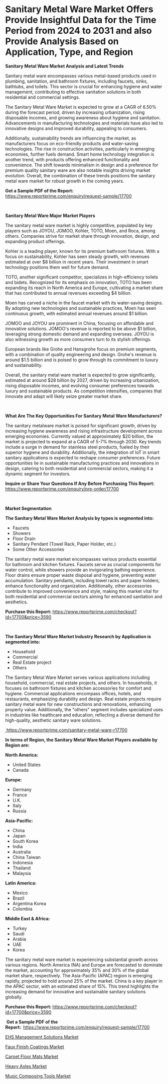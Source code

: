 <p><h1>Sanitary Metal Ware Market Offers Provide Insightful Data for the Time Period from 2024 to 2031 and also Provide Analysis Based on Application, Type, and Region</h1></p><p><strong>Sanitary Metal Ware Market Analysis and Latest Trends</strong></p>
<p><p>Sanitary metal ware encompasses various metal-based products used in plumbing, sanitation, and bathroom fixtures, including faucets, sinks, bathtubs, and toilets. This sector is crucial for enhancing hygiene and water management, contributing to effective sanitation solutions in both residential and commercial settings. </p><p>The Sanitary Metal Ware Market is expected to grow at a CAGR of 6.50% during the forecast period, driven by increasing urbanization, rising disposable incomes, and growing awareness about hygiene and sanitation. Advancements in manufacturing technologies and materials have also led to innovative designs and improved durability, appealing to consumers. </p><p>Additionally, sustainability trends are influencing the market, as manufacturers focus on eco-friendly products and water-saving technologies. The rise in construction activities, particularly in emerging economies, further fuels demand. Smart home technology integration is another trend, with products offering enhanced functionality and convenience. The shift towards minimalism in design and a preference for premium quality sanitary ware are also notable insights driving market evolution. Overall, the combination of these trends positions the sanitary metal ware market for robust growth in the coming years.</p></p>
<p><strong>Get a Sample PDF of the Report:&nbsp;</strong> <a href="https://www.reportprime.com/enquiry/request-sample/17700?utm_campaign=38&utm_medium=2&utm_source=Github&utm_content=ia&utm_term=20112024&utm_id=sanitary-metal-ware">https://www.reportprime.com/enquiry/request-sample/17700</a></p>
<p>&nbsp;</p>
<p><strong>Sanitary Metal Ware Major Market Players</strong></p>
<p><p>The sanitary metal ware market is highly competitive, populated by key players such as JOYOU, JOMOO, Kohler, TOTO, Moen, and Roca, among others. Companies strive for market share through innovation, design, and expanding product offerings.</p><p>Kohler is a leading player, known for its premium bathroom fixtures. With a focus on sustainability, Kohler has seen steady growth, with revenues estimated at over $8 billion in recent years. Their investment in smart technology positions them well for future demand.</p><p>TOTO, another significant competitor, specializes in high-efficiency toilets and bidets. Recognized for its emphasis on innovation, TOTO has been expanding its reach in North America and Europe, cultivating a market share that has contributed to annual revenues exceeding $4 billion. </p><p>Moen has carved a niche in the faucet market with its water-saving designs. By adopting new technologies and sustainable practices, Moen has seen continuous growth, with estimated annual revenues around $1 billion.</p><p>JOMOO and JOYOU are prominent in China, focusing on affordable and innovative solutions. JOMOO's revenue is reported to be above $1 billion, leveraging strong domestic demand and expanding overseas. JOYOU is also witnessing growth as more consumers turn to its stylish offerings.</p><p>European brands like Grohe and Hansgrohe focus on premium segments, with a combination of quality engineering and design. Grohe's revenue is around $1.5 billion and is poised to grow through its commitment to luxury and sustainability.</p><p>Overall, the sanitary metal ware market is expected to grow significantly, estimated at around $28 billion by 2027, driven by increasing urbanization, rising disposable incomes, and evolving consumer preferences towards luxury and sustainable products. As competition intensifies, companies that innovate and adapt will likely seize greater market share.</p></p>
<p>&nbsp;</p>
<p><strong>What Are The Key Opportunities For Sanitary Metal Ware Manufacturers?</strong></p>
<p><p>The sanitary metalware market is poised for significant growth, driven by increasing hygiene awareness and rising infrastructure development across emerging economies. Currently valued at approximately $20 billion, the market is projected to expand at a CAGR of 5-7% through 2030. Key trends include a surge in demand for stainless steel products, fueled by their superior hygiene and durability. Additionally, the integration of IoT in smart sanitary applications is expected to reshape consumer preferences. Future opportunities lie in sustainable manufacturing practices and innovations in design, catering to both residential and commercial sectors, making it a dynamic segment for investors.</p></p>
<p><strong>Inquire or Share Your Questions If Any Before Purchasing This Report:</strong> <a href="https://www.reportprime.com/enquiry/pre-order/17700?utm_campaign=38&utm_medium=2&utm_source=Github&utm_content=ia&utm_term=20112024&utm_id=sanitary-metal-ware">https://www.reportprime.com/enquiry/pre-order/17700</a></p>
<p>&nbsp;</p>
<p><strong>Market Segmentation</strong></p>
<p><strong>The Sanitary Metal Ware Market Analysis by types is segmented into:</strong></p>
<p><ul><li>Faucets</li><li>Showers</li><li>Floor Drain</li><li>Sanitary Pendant (Towel Rack, Paper Holder, etc.)</li><li>Some Other Accessories</li></ul></p>
<p><p>The sanitary metal ware market encompasses various products essential for bathroom and kitchen fixtures. Faucets serve as crucial components for water control, while showers provide an invigorating bathing experience. Floor drains ensure proper waste disposal and hygiene, preventing water accumulation. Sanitary pendants, including towel racks and paper holders, enhance functionality and organization. Additionally, other accessories contribute to improved convenience and style, making this market vital for both residential and commercial sectors aiming for enhanced sanitation and aesthetics.</p></p>
<p><strong>Purchase this Report:&nbsp;</strong><a href="https://www.reportprime.com/checkout?id=17700&price=3590&utm_campaign=38&utm_medium=2&utm_source=Github&utm_content=ia&utm_term=20112024&utm_id=sanitary-metal-ware">https://www.reportprime.com/checkout?id=17700&price=3590</a></p>
<p>&nbsp;</p>
<p><strong>The Sanitary Metal Ware Market Industry Research by Application is segmented into:</strong></p>
<p><ul><li>Household</li><li>Commercial</li><li>Real Estate project</li><li>Others</li></ul></p>
<p><p>The Sanitary Metal Ware Market serves various applications including household, commercial, real estate projects, and others. In households, it focuses on bathroom fixtures and kitchen accessories for comfort and hygiene. Commercial applications encompass offices, hotels, and restaurants, emphasizing durability and design. Real estate projects require sanitary metal ware for new constructions and renovations, enhancing property value. Additionally, the "others" segment includes specialized uses in industries like healthcare and education, reflecting a diverse demand for high-quality, aesthetic sanitary ware solutions.</p></p>
<p><a href="https://www.reportprime.com/sanitary-metal-ware-r17700?utm_campaign=38&utm_medium=2&utm_source=Github&utm_content=ia&utm_term=20112024&utm_id=sanitary-metal-ware">&nbsp;https://www.reportprime.com/sanitary-metal-ware-r17700</a></p>
<p><strong>In terms of Region, the Sanitary Metal Ware Market Players available by Region are:</strong></p>
<p>
    <p> <strong> North America: </strong>
        <ul>
            <li>United States</li>
            <li>Canada</li>
        </ul>
        </p> 
    <p> <strong> Europe: </strong>
        <ul>
            <li>Germany</li>
            <li>France</li>
            <li>U.K.</li>
            <li>Italy</li>
            <li>Russia</li>
        </ul>
        </p> 
    <p> <strong> Asia-Pacific: </strong>
        <ul>
            <li>China</li>
            <li>Japan</li>
            <li>South Korea</li>
            <li>India</li>
            <li>Australia</li>
            <li>China Taiwan</li>
            <li>Indonesia</li>
            <li>Thailand</li>
            <li>Malaysia</li>
        </ul>
        </p> 
    <p> <strong> Latin America: </strong>
        <ul>
            <li>Mexico</li>
            <li>Brazil</li>
            <li>Argentina Korea</li>
            <li>Colombia</li>
        </ul>
        </p> 
    <p> <strong> Middle East & Africa: </strong>
        <ul>
            <li>Turkey</li>
            <li>Saudi</li>
            <li>Arabia</li>
            <li>UAE</li>
            <li>Korea</li>
        </ul>
    </p>
    </p>
<p><p>The sanitary metal ware market is experiencing substantial growth across various regions. North America (NA) and Europe are forecasted to dominate the market, accounting for approximately 35% and 30% of the global market share, respectively. The Asia-Pacific (APAC) region is emerging rapidly, projected to hold around 25% of the market. China is a key player in the APAC sector, with an estimated share of 15%. This trend highlights the increasing demand for innovative and sustainable sanitary solutions globally.</p></p>
<p><strong>Purchase this Report: </strong><a href="https://www.reportprime.com/checkout?id=17700&price=3590&utm_campaign=38&utm_medium=2&utm_source=Github&utm_content=ia&utm_term=20112024&utm_id=sanitary-metal-ware">https://www.reportprime.com/checkout?id=17700&price=3590</a></p>
<p>&nbsp;<strong>Get a Sample PDF of the Report:&nbsp;&nbsp;</strong><a href="https://www.reportprime.com/enquiry/request-sample/17700?utm_campaign=38&utm_medium=2&utm_source=Github&utm_content=ia&utm_term=20112024&utm_id=sanitary-metal-ware">https://www.reportprime.com/enquiry/request-sample/17700</a></p>
<p><strong></strong></p>
<p><p><a href="https://issuu.com/reportprime-2/docs/ehs-management-solutions-market-siz_68297b6364c94b?utm_campaign=38&utm_medium=2&utm_source=Github&utm_content=ia&utm_term=20112024&utm_id=sanitary-metal-ware">EHS Management Solutions Market</a></p><p><a href="https://www.linkedin.com/pulse/exploring-faux-finish-coatings-market-dynamics-global-trends-ycooe?utm_campaign=38&utm_medium=2&utm_source=Github&utm_content=ia&utm_term=20112024&utm_id=sanitary-metal-ware">Faux Finish Coatings Market</a></p><p><a href="https://github.com/arionmp/Market-Research-Report-List-5/blob/main/carpet-floor-mats-market.md?utm_campaign=38&utm_medium=2&utm_source=Github&utm_content=ia&utm_term=20112024&utm_id=sanitary-metal-ware">Carpet Floor Mats Market</a></p><p><a href="https://www.linkedin.com/pulse/heavy-axles-market-evolution-future-outlook-forecasting-industry-3vfpf?utm_campaign=38&utm_medium=2&utm_source=Github&utm_content=ia&utm_term=20112024&utm_id=sanitary-metal-ware">Heavy Axles Market</a></p><p><a href="https://issuu.com/reportprime-2/docs/music-composing-tools-market-size-2_0e04c0955d1775?utm_campaign=38&utm_medium=2&utm_source=Github&utm_content=ia&utm_term=20112024&utm_id=sanitary-metal-ware">Music Composing Tools Market</a></p></p>
